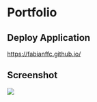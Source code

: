 # Portfolio

## Deploy Application

 <https://fabianffc.github.io/>

 ## Screenshot   

<img src= "./assets/images/Screen Shot 2020-11-21 at 7.47.34 PM.png">
